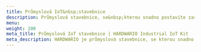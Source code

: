 ```yaml
---
title: Průmyslová IoT&nbsp;stavebnice
description: Průmyslová stavebnice, se&nbsp;kterou snadno postavíte zařízení pro průmysl 4.0, aktivním STEM vzdělávání a&nbsp;projekty chytré domácnosti.
menu:
weight: 100
meta_title: Průmyslová IoT stavebnice | HARDWARIO Industrial IoT Kit
meta_description: HARDWARIO je průmyslová stavebnice, se kterou snadno postavíte projekty internetu věcí. Nachází uplatnění zejména v pilotech průmyslu 4.0, aktivním STEM vzdělávání a také projektech chytré domácnosti. Vytvořená zařízení dokáží pracovat z baterií několik let.
---
```

